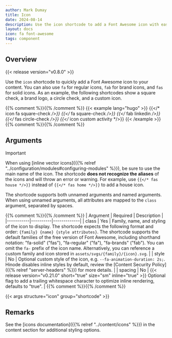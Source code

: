 ```yaml
---
author: Mark Dumay
title: Icon
date: 2024-08-14
description: Use the icon shortcode to add a Font Awesome icon with ease.
layout: docs
icon: fa font-awesome
tags: component
---
```


## Overview

{{< release version="v0.8.0" >}}

Use the `icon` shortcode to quickly add a Font Awesome icon to your content. You can also use `fa` for regular icons, `fab` for brand icons, and `fas` for solid icons. As an example, the following shortcodes show a square check, a brand logo, a circle check, and a custom icon.

{{% comment %}}<!-- markdownlint-disable MD037 -->{{% /comment %}}
{{< example lang="hugo" >}}
{{</* icon fa square-check */>}}
{{</* fa square-check */>}}
{{</* fab linkedin */>}}
{{</* fas circle-check */>}}
{{</* icon custom activity */>}}
{{< /example >}}
{{% comment %}}<!-- markdownlint-enable MD037 -->{{% /comment %}}

## Arguments

> [!IMPORTANT]
> When using [inline vector icons]({{% relref "../configuration/modules#configuring-modules" %}}), be sure to use the main name of the icon. The shortcode **does not recognize the aliases** of the icons and will throw an error or warning. For example, use `{{</* fas house */>}}` instead of `{{</* fas home */>}}` to add a house icon.

The shortcode supports both unnamed arguments and named arguments. When using unnamed arguments, all attributes are mapped to the `class` argument, separated by spaces.

{{% comment %}}<!-- markdownlint-disable MD037 MD058 -->{{% /comment %}}
| Argument  | Required | Description |
|-----------|----------|-------------|
| class     | Yes | Family, name, and styling of the icon to display. The shortcode expects the following format and order: `{family} {name} {style attributes}`. The shortcode supports the default families of the free version of Font Awesome, including shorthand notation: "fa-solid" ("fas"), "fa-regular" ("fa"), "fa-brands" ("fab"). You can omit the `fa-` prefix of the icon name. Alternatively, you can reference a custom family and icon stored in `assets/svgs/{family}/{icon}.svg`. |
| style     | No | Optional custom style of the icon, e.g. `--fa-animation-duration: 2s;`. Hinode disables inline styles by default, review the [Content Security Policy]({{% relref "server-headers" %}}) for more details. |
| spacing   | No | {{< release version="v0.21.0" short="true" size="sm" inline="true" >}} Optional flag to add a trailing whitespace character to optimize inline rendering, defaults to "true". |
{{% comment %}}<!-- markdownlint-enable MD037 MD058 -->{{% /comment %}}

{{< args structure="icon" group="shortcode" >}}

## Remarks

See the [icons documentation]({{% relref "../content/icons" %}}) in the content section for additional styling options.
